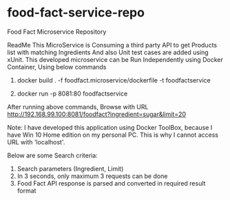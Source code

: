 # food-fact-service-repo
Food Fact Microservice Repository

ReadMe
This MicroService is Consuming a third party API to get Products list with matching Ingredients
And also Unit test cases are added using xUnit.
This developed microservice can be Run Independently using Docker Container, Using below commands

1. docker build . -f foodfact.microservice/dockerfile -t foodfactservice

2. docker run -p  8081:80 foodfactservice


After running above commands, Browse with URL  http://192.168.99.100:8081/foodfact?ingredient=sugar&limit=20

Note: I have developed this application using Docker ToolBox, because I have Win 10 Home edition on my personal PC. This is why I cannot access URL with 'localhost'.

Below are some Search criteria:
1. Search parameters  (Ingredient, Limit)
2. In 3 seconds, only maximum 3 requests can be done
3. Food Fact API response is parsed and converted in required result format